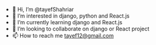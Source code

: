 - 👋 Hi, I’m @tayefShahriar
- 👀 I’m interested in django, python and React.js
- 🌱 I’m currently learning django and React.js
- 💞️ I’m looking to collaborate on django or React project
- 📫 How to reach me tayef12@gmail.com

<!---
tayefShahriar/tayefShahriar is a ✨ special ✨ repository because its `README.md` (this file) appears on your GitHub profile.
You can click the Preview link to take a look at your changes.
--->
